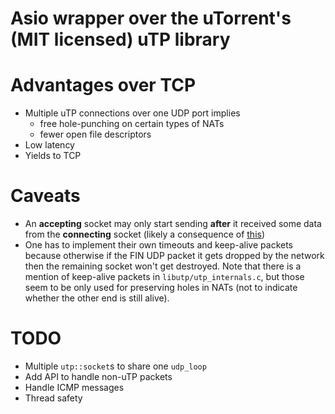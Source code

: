 # Asio wrapper over the uTorrent's (MIT licensed) uTP library

# Advantages over TCP

* Multiple uTP connections over one UDP port implies
    * free hole-punching on certain types of NATs
    * fewer open file descriptors
* Low latency
* Yields to TCP

# Caveats

* An __accepting__ socket may only start sending **after** it received some data
  from the __connecting__ socket (likely a consequence of
  [this](https://github.com/bittorrent/libutp/issues/74))
* One has to implement their own timeouts and keep-alive packets because
  otherwise if the FIN UDP packet it gets dropped by the network then the
  remaining socket won't get destroyed. Note that there is a mention of
  keep-alive packets in `libutp/utp_internals.c`, but those seem to be only
  used for preserving holes in NATs (not to indicate whether the other end
  is still alive).

# TODO

* Multiple `utp::socket`s to share one `udp_loop`
* Add API to handle non-uTP packets
* Handle ICMP messages
* Thread safety
